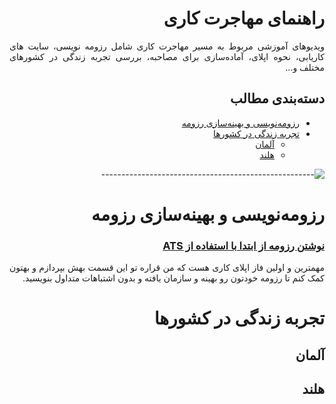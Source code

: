 <div dir="rtl"  markdown="1" align="justify">

# راهنمای مهاجرت کاری
ویدیوهای آموزشی مربوط به مسیر مهاجرت کاری شامل رزومه نویسی، سایت های کاریابی، نحوه اپلای، آماده‌سازی برای مصاحبه، بررسی
تجربه زندگی در کشورهای مختلف و...

## دسته‌بندی مطالب

- [رزومه‌نویسی و بهینه‌سازی رزومه](#رزومهنویسی-و-بهینهسازی-رزومه)
- [تجربه زندگی در کشورها](#تجربه-زندگی-در-کشورها)
  - [آلمان](#آلمان)
  - [هلند](#هلند)

![-----------------------------------------------------](https://raw.githubusercontent.com/andreasbm/readme/master/assets/lines/rainbow.png)

# رزومه‌نویسی و بهینه‌سازی رزومه

<div class="video-entry">
  <h3><a href="https://www.youtube.com/watch?v=TB4yuYSQOwo" target="_blank">نوشتن رزومه از ابتدا با استفاده از ATS</a></h3>
  <p>مهمترین و اولین فاز اپلای کاری هست که من قراره تو این قسمت بهش بپردازم و بهتون کمک کنم تا رزومه خودتون رو بهینه و سازمان یافته و بدون اشتباهات متداول بنویسید.</p>
</div>

# تجربه زندگی در کشورها
## آلمان
## هلند

</div>

